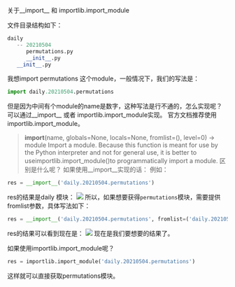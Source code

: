关于__import__ 和 importlib.import_module

文件目录结构如下：
```python
daily
   -- 20210504
      permutations.py
      __init__.py
   __init__.py
```
我想import permutations 这个module，一般情况下，我们的写法是：
```python
import daily.20210504.permutations
```
但是因为中间有个module的name是数字，这种写法是行不通的，怎么实现呢？
可以通过__import__ 或者 importlib.import_module实现。
官方文档推荐使用importlib.import_module。
> __import__(name, globals=None, locals=None, fromlist=(), level=0) -> module
>  Import a module. Because this function is meant for use by the Python interpreter and not for general use, it is better to useimportlib.import_module()to programmatically import a module.
区别是什么呢？
如果使用__import__实现的话：
例如：
```python
res = __import__('daily.20210504.permutations')
```
res的结果是daily 模块：
![][image-1]
所以，如果想要获得`permutations`模块，需要提供fromlist参数，具体写法如下：
```python
res = __import__('daily.20210504.permutations', fromlist=('daily.20210504'))
```
res的结果可以看到现在是：
![][image-2]
现在是我们要想要的结果了。

如果使用importlib.import_module呢？
```python
res = importlib.import_module('daily.20210504.permutations')
```
这样就可以直接获取permutations模块。

[image-1]:	https://tva1.sinaimg.cn/large/008i3skNly1gq693k7dt0j31fq01qjrt.jpg
[image-2]:	https://tva1.sinaimg.cn/large/008i3skNly1gq697050zxj31tw01ggls.jpg